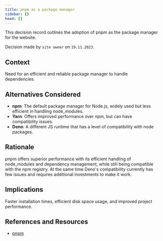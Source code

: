 ```yaml
---
title: pnpm as a package manager
sidebar: {}
head: []
---
```


This decision record outlines the adoption of pnpm as the package manager for the website.

Decision made by `site owner` on `19.11.2023`.

## Context

Need for an efficient and reliable package manager to handle dependencies.

## Alternatives Considered

- **npm**: The default package manager for Node.js, widely used but less efficient in handling node_modules.
- **Yarn**: Offers improved performance over npm, but can have compatibility issues.
- **Deno**: A different JS runtime that has a level of compatibility with node packages.

## Rationale

pnpm offers superior performance with its efficient handling of node_modules and dependency management, while still being compatible with the npm registry.
At the same time Deno's compatibility currently has few issues and requires additional investments to make it work.

## Implications

Faster installation times, efficient disk space usage, and improved project performance.

## References and Resources

- [pnpm](https://pnpm.io/)
